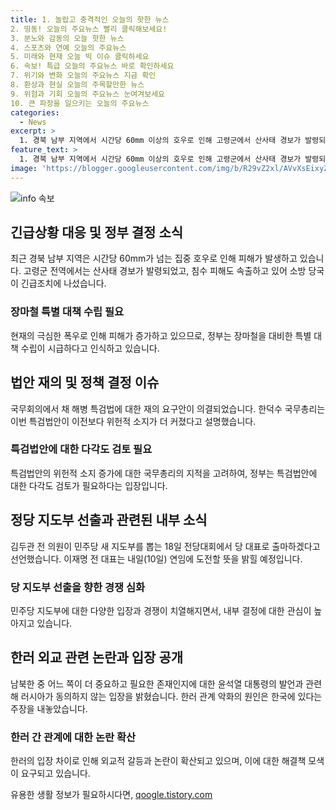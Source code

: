 ```yaml
---
title: 1. 놀랍고 충격적인 오늘의 핫한 뉴스
2. 띵동! 오늘의 주요뉴스 빨리 클릭해보세요!
3. 분노와 감동의 오늘 핫한 뉴스
4. 스포츠와 연예 오늘의 주요뉴스
5. 미래와 현재 오늘 빅 이슈 클릭하세요
6. 속보! 특급 오늘의 주요뉴스 바로 확인하세요
7. 위기와 변화 오늘의 주요뉴스 지금 확인
8. 환상과 현실 오늘의 주목할만한 뉴스
9. 위험과 기회 오늘의 주요뉴스 눈여겨보세요
10. 큰 파장을 일으키는 오늘의 주요뉴스
categories:
  - News
excerpt: >
  1. 경북 남부 지역에서 시간당 60mm 이상의 호우로 인해 고령군에서 산사태 경보가 발령되었고, 침수 신고가 잇따르며 소방 당국이 긴급조치에 나서고 있습니다. 2. 정부가 국무회의에서 채 해병 특검법에 대한 재의 요구안을 의결했으며, 한덕수 국무총리는 이번 특검법안이 이전보다 위헌적 소지가 더 커졌다고 설명했습니다. 3. 김두관 전 의원이 민주당 새 지도부를 뽑는 오는 18일 전당대회에서 당 대표로 출마하겠다고 선언했으며, 이재명 전 대표는 내일 연임에 도전할 예정입니다. 4. 윤석열 대통령의 외신 인터뷰와 관련해 러시아가 남북한 중 어느 쪽이 더 중요하고 필요한지에 대해 동의하지 않고, 한러 관계 악화의 원인은 한국에 있다고 주장했습니다.
feature_text: >
  1. 경북 남부 지역에서 시간당 60mm 이상의 호우로 인해 고령군에서 산사태 경보가 발령되었고, 침수 신고가 잇따르며 소방 당국이 긴급조치에 나서고 있습니다. 2. 정부가 국무회의에서 채 해병 특검법에 대한 재의 요구안을 의결했으며, 한덕수 국무총리는 이번 특검법안이 이전보다 위헌적 소지가 더 커졌다고 설명했습니다. 3. 김두관 전 의원이 민주당 새 지도부를 뽑는 오는 18일 전당대회에서 당 대표로 출마하겠다고 선언했으며, 이재명 전 대표는 내일 연임에 도전할 예정입니다. 4. 윤석열 대통령의 외신 인터뷰와 관련해 러시아가 남북한 중 어느 쪽이 더 중요하고 필요한지에 대해 동의하지 않고, 한러 관계 악화의 원인은 한국에 있다고 주장했습니다.
image: 'https://blogger.googleusercontent.com/img/b/R29vZ2xl/AVvXsEixyZcFfHzMRdzZMjFBmAUKJYCLCGyLL1o632UiGVXcaFdKo_bkvkuCioo0uUKlGfBVcT3P84aROyZIXSBEx3Aw5nCQ3pTgDom1WDC4m8eifvWiAmWEEVb4x6G_l8C0QH225ldMjyaFvpxGEBGNO37VmDTDMHGhJPq73UglMfDca1-0aw/s1600/blogspot.png'
---
```


<p><img src="https://blogger.googleusercontent.com/img/b/R29vZ2xl/AVvXsEixyZcFfHzMRdzZMjFBmAUKJYCLCGyLL1o632UiGVXcaFdKo_bkvkuCioo0uUKlGfBVcT3P84aROyZIXSBEx3Aw5nCQ3pTgDom1WDC4m8eifvWiAmWEEVb4x6G_l8C0QH225ldMjyaFvpxGEBGNO37VmDTDMHGhJPq73UglMfDca1-0aw/s1600/blogspot.png" alt="info 속보" /></p>

<h2 data-ke-size="size26">긴급상황 대응 및 정부 결정 소식</h2>

<p data-ke-size="size16">최근 경북 남부 지역은 시간당 60mm가 넘는 집중 호우로 인해 피해가 발생하고 있습니다. 고령군 전역에서는 산사태 경보가 발령되었고, 침수 피해도 속출하고 있어 소방 당국이 긴급조치에 나섰습니다.</p>

<h3>장마철 특별 대책 수립 필요</h3>

<p data-ke-size="size16">현재의 극심한 폭우로 인해 피해가 증가하고 있으므로, 정부는 장마철을 대비한 특별 대책 수립이 시급하다고 인식하고 있습니다.</p>

<h2 data-ke-size="size26">법안 재의 및 정책 결정 이슈</h2>

<p data-ke-size="size16">국무회의에서 채 해병 특검법에 대한 재의 요구안이 의결되었습니다. 한덕수 국무총리는 이번 특검법안이 이전보다 위헌적 소지가 더 커졌다고 설명했습니다.</p>

<h3>특검법안에 대한 다각도 검토 필요</h3>

<p data-ke-size="size16">특검법안의 위헌적 소지 증가에 대한 국무총리의 지적을 고려하여, 정부는 특검법안에 대한 다각도 검토가 필요하다는 입장입니다.</p>

<h2 data-ke-size="size26">정당 지도부 선출과 관련된 내부 소식</h2>

<p data-ke-size="size16">김두관 전 의원이 민주당 새 지도부를 뽑는 18일 전당대회에서 당 대표로 출마하겠다고 선언했습니다. 이재명 전 대표는 내일(10일) 연임에 도전할 뜻을 밝힐 예정입니다.</p>

<h3>당 지도부 선출을 향한 경쟁 심화</h3>

<p data-ke-size="size16">민주당 지도부에 대한 다양한 입장과 경쟁이 치열해지면서, 내부 결정에 대한 관심이 높아지고 있습니다.</p>

<h2 data-ke-size="size26">한러 외교 관련 논란과 입장 공개</h2>

<p data-ke-size="size16">남북한 중 어느 쪽이 더 중요하고 필요한 존재인지에 대한 윤석열 대통령의 발언과 관련해 러시아가 동의하지 않는 입장을 밝혔습니다. 한러 관계 악화의 원인은 한국에 있다는 주장을 내놓았습니다.</p>

<h3>한러 간 관계에 대한 논란 확산</h3>

<p data-ke-size="size16">한러의 입장 차이로 인해 외교적 갈등과 논란이 확산되고 있으며, 이에 대한 해결책 모색이 요구되고 있습니다.</p>
유용한 생활 정보가 필요하시다면, <a href="https://qoogle.tistory.com" rel="dofollow">qoogle.tistory.com</a>


